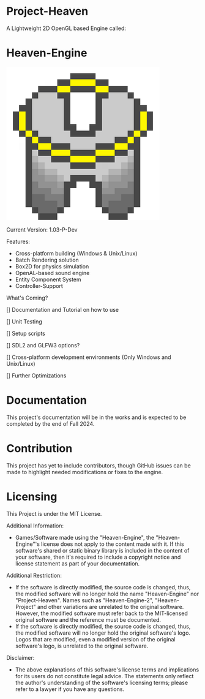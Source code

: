 # Project-Heaven
A Lightweight 2D OpenGL based Engine called:
# Heaven-Engine

![](Heaven-Engine_logo.png)

Current Version: 1.03-P-Dev

Features:

* Cross-platform building (Windows & Unix/Linux)
* Batch Rendering solution
* Box2D for physics simulation
* OpenAL-based sound engine
* Entity Component System
* Controller-Support

What's Coming?

[] Documentation and Tutorial on how to use

[] Unit Testing 

[] Setup scripts 

[] SDL2 and GLFW3 options?

[] Cross-platform development environments (Only Windows and Unix/Linux)

[] Further Optimizations

# Documentation
This project's documentation will be in the works and is expected to be completed by the end of Fall 2024.

# Contribution
This project has yet to include contributors, though GitHub issues can be made to highlight needed modifications or fixes to the engine.

# Licensing
This Project is under the MIT License.

Additional Information:
* Games/Software made using the "Heaven-Engine", the "Heaven-Engine"'s license does not apply to the content made with it. If this software's shared or static binary library is included in
  the content of your software, then it's required to include a copyright notice and license statement as part of your documentation.

Additional Restriction:
* If the software is directly modified, the source code is changed, thus, the modified software will no longer hold the name "Heaven-Engine" nor "Project-Heaven".
  Names such as "Heaven-Engine-2", "Heaven-Project" and other variations are unrelated to the original software. However, the modified software must refer back
  to the MIT-licensed original software and the reference must be documented.
* If the software is directly modified, the source code is changed, thus, the modified software will no longer hold the original software's logo. Logos that are
  modified, even a modified version of the original software's logo, is unrelated to the original software.

Disclaimer:
* The above explanations of this software's license terms and implications for its users do not constitute legal advice. The statements only reflect the author's understanding of the software's licensing terms; please refer to a lawyer if you have any questions.
